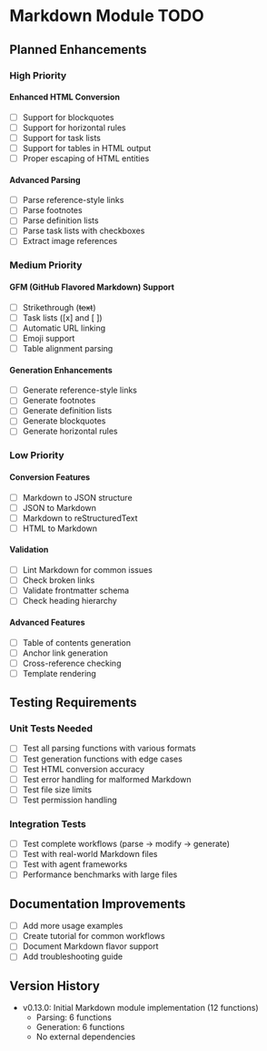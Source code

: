 # Markdown Module TODO

## Planned Enhancements

### High Priority

#### Enhanced HTML Conversion
- [ ] Support for blockquotes
- [ ] Support for horizontal rules
- [ ] Support for task lists
- [ ] Support for tables in HTML output
- [ ] Proper escaping of HTML entities

#### Advanced Parsing
- [ ] Parse reference-style links
- [ ] Parse footnotes
- [ ] Parse definition lists
- [ ] Parse task lists with checkboxes
- [ ] Extract image references

### Medium Priority

#### GFM (GitHub Flavored Markdown) Support
- [ ] Strikethrough (~~text~~)
- [ ] Task lists ([x] and [ ])
- [ ] Automatic URL linking
- [ ] Emoji support
- [ ] Table alignment parsing

#### Generation Enhancements
- [ ] Generate reference-style links
- [ ] Generate footnotes
- [ ] Generate definition lists
- [ ] Generate blockquotes
- [ ] Generate horizontal rules

### Low Priority

#### Conversion Features
- [ ] Markdown to JSON structure
- [ ] JSON to Markdown
- [ ] Markdown to reStructuredText
- [ ] HTML to Markdown

#### Validation
- [ ] Lint Markdown for common issues
- [ ] Check broken links
- [ ] Validate frontmatter schema
- [ ] Check heading hierarchy

#### Advanced Features
- [ ] Table of contents generation
- [ ] Anchor link generation
- [ ] Cross-reference checking
- [ ] Template rendering

## Testing Requirements

### Unit Tests Needed
- [ ] Test all parsing functions with various formats
- [ ] Test generation functions with edge cases
- [ ] Test HTML conversion accuracy
- [ ] Test error handling for malformed Markdown
- [ ] Test file size limits
- [ ] Test permission handling

### Integration Tests
- [ ] Test complete workflows (parse -> modify -> generate)
- [ ] Test with real-world Markdown files
- [ ] Test with agent frameworks
- [ ] Performance benchmarks with large files

## Documentation Improvements
- [ ] Add more usage examples
- [ ] Create tutorial for common workflows
- [ ] Document Markdown flavor support
- [ ] Add troubleshooting guide

## Version History
- v0.13.0: Initial Markdown module implementation (12 functions)
  - Parsing: 6 functions
  - Generation: 6 functions
  - No external dependencies
